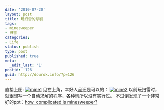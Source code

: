 ```yaml
---
date: '2010-07-20'
layout: post
title: 玩扫雷的悲剧
tags:
- minesweeper
- 扫雷
categories:
- Life
status: publish
type: post
published: true
meta:
  _edit_last: '1'
postid: '126'
guid: http://dourok.info/?p=126
---
```

直接上图:
[![](http://dourok.info/wp-content/uploads/2010/07/12.jpg "mine1")](http://dourok.info/wp-content/uploads/2010/07/12.jpg)
见左上角，幸好人品还是可以的：
[![](http://dourok.info/wp-content/uploads/2010/07/sl.jpg "mine2")](http://dourok.info/wp-content/uploads/2010/07/sl.jpg)
以前玩扫雷时，就很想写一个自动求解的程序，各种懒所以没有实行过。
不过倒发现了一个非常好的ppt：[how  complicated is
minesweeper?](http://web.mat.bham.ac.uk/R.W.Kaye/minesw/ASE2003.pdf)
